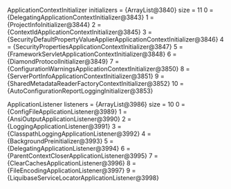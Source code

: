 ApplicationContextInitializer initializers = {ArrayList@3840}  size = 11
 0 = {DelegatingApplicationContextInitializer@3843} 
 1 = {ProjectInfoInitializer@3844} 
 2 = {ContextIdApplicationContextInitializer@3845} 
 3 = {SecurityDefaultPropertyValueApplierApplicationContextInitializer@3846} 
 4 = {SecurityPropertiesApplicationContextInitializer@3847} 
 5 = {FrameworkServletApplicationContextInitializer@3848} 
 6 = {DiamondProtocolInitializer@3849} 
 7 = {ConfigurationWarningsApplicationContextInitializer@3850} 
 8 = {ServerPortInfoApplicationContextInitializer@3851} 
 9 = {SharedMetadataReaderFactoryContextInitializer@3852} 
 10 = {AutoConfigurationReportLoggingInitializer@3853} 


ApplicationListener listeners = {ArrayList@3986}  size = 10
 0 = {ConfigFileApplicationListener@3989} 
 1 = {AnsiOutputApplicationListener@3990} 
 2 = {LoggingApplicationListener@3991} 
 3 = {ClasspathLoggingApplicationListener@3992} 
 4 = {BackgroundPreinitializer@3993} 
 5 = {DelegatingApplicationListener@3994} 
 6 = {ParentContextCloserApplicationListener@3995} 
 7 = {ClearCachesApplicationListener@3996} 
 8 = {FileEncodingApplicationListener@3997} 
 9 = {LiquibaseServiceLocatorApplicationListener@3998} 